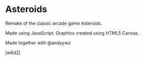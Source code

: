 Asteroids
====

Remake of the classic arcade game Asteroids.

Made using JavaScript. Graphics created using HTML5 Canvas.

Made together with @andyywz

[w6d2]
